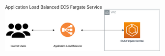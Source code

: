 Application Load Balanced ECS Fargate Service
![ApplicationLoadBalancedEcsFargateService Diagram](../../img/ApplicationLoadBalancedEcsFargateService.png)

